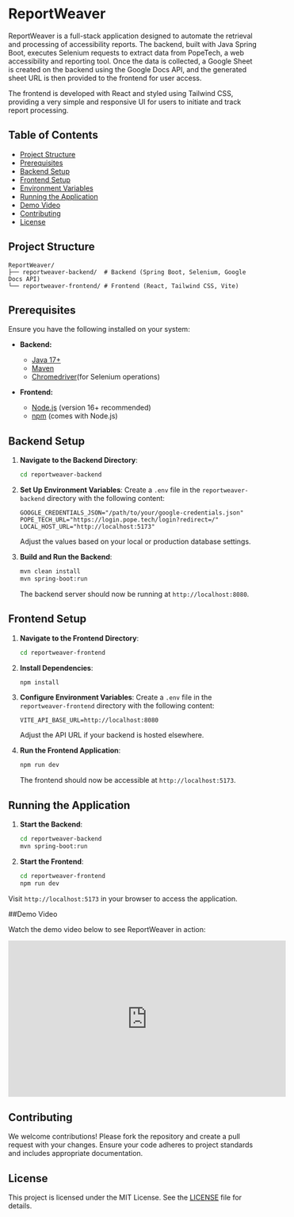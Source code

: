 # ReportWeaver

ReportWeaver is a full-stack application designed to automate the retrieval and processing of accessibility reports. The backend, built with Java Spring Boot, executes Selenium requests to extract data from PopeTech, a web accessibility and reporting tool. Once the data is collected, a Google Sheet is created on the backend using the Google Docs API, and the generated sheet URL is then provided to the frontend for user access.

The frontend is developed with React and styled using Tailwind CSS, providing a very simple and responsive UI for users to initiate and track report processing.
## Table of Contents

- [Project Structure](#project-structure)
- [Prerequisites](#prerequisites)
- [Backend Setup](#backend-setup)
- [Frontend Setup](#frontend-setup)
- [Environment Variables](#environment-variables)
- [Running the Application](#running-the-application)
- [Demo Video](#demo-video)
- [Contributing](#contributing)
- [License](#license)

## Project Structure

```
ReportWeaver/
├── reportweaver-backend/  # Backend (Spring Boot, Selenium, Google Docs API)
└── reportweaver-frontend/ # Frontend (React, Tailwind CSS, Vite)
```

## Prerequisites

Ensure you have the following installed on your system:

- **Backend:**
  - [Java 17+](https://adoptopenjdk.net/)
  - [Maven](https://maven.apache.org/)
  - [Chromedriver](https://developer.chrome.com/docs/chromedriver/)(for Selenium operations)

- **Frontend:**
  - [Node.js](https://nodejs.org/) (version 16+ recommended)
  - [npm](https://www.npmjs.com/) (comes with Node.js)

## Backend Setup

1. **Navigate to the Backend Directory**:
   ```sh
   cd reportweaver-backend
   ```

2. **Set Up Environment Variables**:
   Create a `.env` file in the `reportweaver-backend` directory with the following content:
   ```env
   GOOGLE_CREDENTIALS_JSON="/path/to/your/google-credentials.json"
   POPE_TECH_URL="https://login.pope.tech/login?redirect=/"
   LOCAL_HOST_URL="http://localhost:5173"
   ```
   Adjust the values based on your local or production database settings.

3. **Build and Run the Backend**:
   ```sh
   mvn clean install
   mvn spring-boot:run
   ```
   The backend server should now be running at `http://localhost:8080`.

## Frontend Setup

1. **Navigate to the Frontend Directory**:
   ```sh
   cd reportweaver-frontend
   ```

2. **Install Dependencies**:
   ```sh
   npm install
   ```

3. **Configure Environment Variables**:
   Create a `.env` file in the `reportweaver-frontend` directory with the following content:
   ```env
   VITE_API_BASE_URL=http://localhost:8080
   ```
   Adjust the API URL if your backend is hosted elsewhere.

4. **Run the Frontend Application**:
   ```sh
   npm run dev
   ```
   The frontend should now be accessible at `http://localhost:5173`.

## Running the Application

1. **Start the Backend**:
   ```sh
   cd reportweaver-backend
   mvn spring-boot:run
   ```

2. **Start the Frontend**:
   ```sh
   cd reportweaver-frontend
   npm run dev
   ```

Visit `http://localhost:5173` in your browser to access the application.

##Demo Video

Watch the demo video below to see ReportWeaver in action:

<iframe width="560" height="315" src="https://www.youtube.com/embed/5SJRLgQF17M" frameborder="0" allowfullscreen></iframe>

## Contributing

We welcome contributions! Please fork the repository and create a pull request with your changes. Ensure your code adheres to project standards and includes appropriate documentation.

## License

This project is licensed under the MIT License. See the [LICENSE](LICENSE) file for details.


